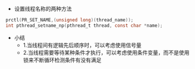 * 设置线程名称的两种方法  
```c
prctl(PR_SET_NAME,(unsigned long)(thread_name));
int pthread_setname_np(pthread_t thread, const char *name);
```

* 小结  
  - 1.当线程间有逻辑先后顺序时，可以考虑使用信号量
  - 2.当线程需要等待某种条件才执行，可以考虑使用条件变量，而不是使用锁来不断循环检测条件有没有满足
